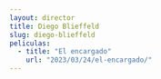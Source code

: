 ```yaml
---
layout: director
title: Diego Blieffeld
slug: diego-blieffeld
peliculas:
  - title: "El encargado"
    url: "2023/03/24/el-encargado/"
---
```


